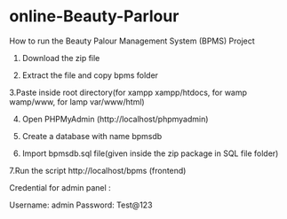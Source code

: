 # online-Beauty-Parlour
How to run the Beauty Palour Management System (BPMS) Project

1. Download the zip file

2. Extract the file and copy bpms folder

3.Paste inside root directory(for xampp xampp/htdocs, for wamp wamp/www, for lamp var/www/html)

4. Open PHPMyAdmin (http://localhost/phpmyadmin)

5. Create a database with name bpmsdb

6. Import bpmsdb.sql file(given inside the zip package in SQL file folder)

7.Run the script http://localhost/bpms (frontend)

Credential for admin panel :

Username: admin
Password: Test@123
